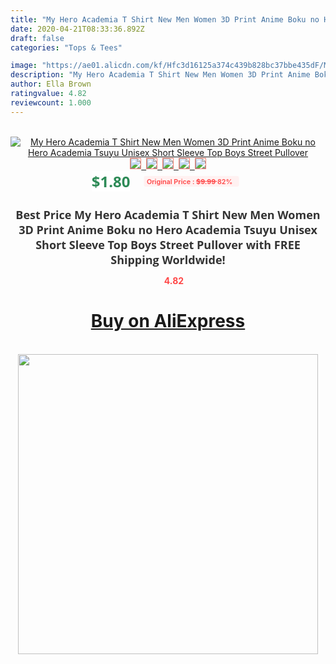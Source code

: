 ```yaml
---
title: "My Hero Academia T Shirt New Men Women 3D Print Anime Boku no Hero Academia Tsuyu Unisex Short Sleeve Top Boys Street Pullover"
date: 2020-04-21T08:33:36.892Z
draft: false
categories: "Tops & Tees"

image: "https://ae01.alicdn.com/kf/Hfc3d16125a374c439b828bc37bbe435dF/My-Hero-Academia-T-Shirt-New-Men-Women-3D-Print-Anime-Boku-no-Hero-Academia-Tsuyu.jpg"
description: "My Hero Academia T Shirt New Men Women 3D Print Anime Boku no Hero Academia Tsuyu Unisex Short Sleeve Top Boys Street Pullover"
author: Ella Brown
ratingvalue: 4.82
reviewcount: 1.000
---
```

<br>
<div style="text-align: center;">
<a href="https://s.click.aliexpress.com/e/_9IOSUV" target="_blank" rel="nofollow noopener noreferrer"><img alt="My Hero Academia T Shirt New Men Women 3D Print Anime Boku no Hero Academia Tsuyu Unisex Short Sleeve Top Boys Street Pullover" class="magnifier-image" src="https://ae01.alicdn.com/kf/Hfc3d16125a374c439b828bc37bbe435dF/My-Hero-Academia-T-Shirt-New-Men-Women-3D-Print-Anime-Boku-no-Hero-Academia-Tsuyu.jpg_640x640.jpg">
<br>
<img style="border:1px solid salmon" src="https://ae01.alicdn.com/kf/Hfc3d16125a374c439b828bc37bbe435dF/My-Hero-Academia-T-Shirt-New-Men-Women-3D-Print-Anime-Boku-no-Hero-Academia-Tsuyu.jpg_120x120.jpg">&nbsp;&nbsp;<img style="border:1px solid salmon" src="https://ae01.alicdn.com/kf/H20566fe0bf9c4bb1bd7d8a2b9934ee972/My-Hero-Academia-T-Shirt-New-Men-Women-3D-Print-Anime-Boku-no-Hero-Academia-Tsuyu.jpg_120x120.jpg">&nbsp;&nbsp;<img style="border:1px solid salmon" src="https://ae01.alicdn.com/kf/Hfc5a7265bc1e4d8297f137e19bf2ba7dY/My-Hero-Academia-T-Shirt-New-Men-Women-3D-Print-Anime-Boku-no-Hero-Academia-Tsuyu.jpg_120x120.jpg">&nbsp;&nbsp;<img style="border:1px solid salmon" src="https://ae01.alicdn.com/kf/H383baf6a28774f0e98aaa2069bf65c4aU/My-Hero-Academia-T-Shirt-New-Men-Women-3D-Print-Anime-Boku-no-Hero-Academia-Tsuyu.jpg_120x120.jpg">&nbsp;&nbsp;<img style="border:1px solid salmon" src="https://ae01.alicdn.com/kf/H062a233645814766b5293e59aff1c09ce/My-Hero-Academia-T-Shirt-New-Men-Women-3D-Print-Anime-Boku-no-Hero-Academia-Tsuyu.jpg_120x120.jpg"></a></div><br0>
<div style="text-align: center;"><span style="background-color: white; border: 0px; box-sizing: border-box; color: seagreen; display: inline-block; font-family: &quot;open sans&quot; , &quot;arial&quot; , &quot;helvetica&quot; , sans-serif , &quot;heiti&quot;; font-size: 24px; font-stretch: inherit; font-weight: 700; line-height: inherit; margin: 0px 10px 0px 0px; padding: 0px; vertical-align: middle;">$1.80 </span>
<span style="background: rgb(255 , 241 , 241); border-radius: 3px; border: 0px; box-sizing: border-box; color: #ff4747; display: inline-block; font-family: inherit; font-size: 12px; font-stretch: inherit; font-style: inherit; font-variant: inherit; font-weight: 600; line-height: inherit; margin: 0px; padding: 2px 5px; transform: scale(0.9); vertical-align: middle;">Original Price : <b style="text-decoration: line-through;">$9.99 </b> 82%&nbsp;&nbsp;</span></div>
<h1 style="color: #333333; display: inline-block; font-family: &quot;open sans&quot; , &quot;arial&quot; , &quot;helvetica&quot; , sans-serif , &quot;heiti&quot;; font-size: 18px; font-stretch: inherit; font-weight: 700; text-align: center;">Best Price My Hero Academia T Shirt New Men Women 3D Print Anime Boku no Hero Academia Tsuyu Unisex Short Sleeve Top Boys Street Pullover with FREE Shipping Worldwide!</h1>
<div style="color: #ff4747; text-align: center;">
<img src="https://4.bp.blogspot.com/-M0ZcTcb-5uY/XleCXlxnR4I/AAAAAAAAAEc/OrjgMkXV1oMQFaCRZj5HQwOCBcu3w1FegCPcBGAYYCw/s1600/star.png" style="height: 15px;">&nbsp;<b>4.82</b></div>
<div class="button_cont" align="center"><a class="buynow_a" href="https://s.click.aliexpress.com/e/_9IOSUV" target="_blank" rel="nofollow noopener noreferrer"><H1>Buy on AliExpress</H1></a></div><br>
<div class="separator" style="clear: both; text-align: center;">
<img src="https://lh3.googleusercontent.com/-pTy5HemUv9M/XlePHvY0dAI/AAAAAAAAAE4/0nX5iRUoIWY8eMW9Dpxeirr157OZliDIgCLcBGAsYHQ/s1600/badge.gif" width="480">
</div>

